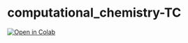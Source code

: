 # computational_chemistry-TC

 [![Open in Colab](https://colab.research.google.com/assets/colab-badge.svg)](/CoLab/Analisis_poros_HOLE2.ipynb)